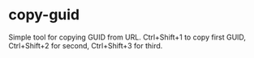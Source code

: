 # copy-guid
Simple tool for copying GUID from URL. Ctrl+Shift+1 to copy first GUID, Ctrl+Shift+2 for second, Ctrl+Shift+3 for third.
